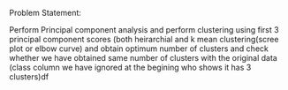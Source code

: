 Problem Statement:

Perform Principal component analysis and perform clustering using first 3 principal component scores (both heirarchial and k mean clustering(scree plot or elbow curve) and 
obtain optimum number of clusters and check whether we have obtained same number of clusters with the original data (class column we have ignored at the begining who shows it has 3 clusters)df
